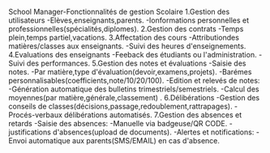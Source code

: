 School Manager-Fonctionnalités de gestion Scolaire 
1.Gestion des utilisateurs
-Elèves,enseignants,parents.
-Ionformations personnelles et professionnelles(spécialités,diplomes).
2.Gestion des contrats
-Temps plein,temps partiel,vacations.
3.Affectation des cours
-Attributiondes matières/classes aux enseignants.
-Suivi des heures d'enseignements.
4.Evaluations des enseignants
-Feeback des étudiants ou l'administration.
-Suivi des performances.
5.Gestion des notes et évaluations
-Saisie des notes.
-Par matière,type d'évaluation(devoir,examens,projets).
-Barémes personnalisables(coefficients,note/10/20/100).
-Edition et relevés de notes:
-Génération automatique des bulletins trimestriels/semestriels.
-Calcul des moyennes(par matière,générale,classement) .
6.Délibérations
-Gestion des conseils de classes(décisions,passage,redoublement,rattrapages).
-Procés-verbaux délibérations automatisés.
7.Gestion des absences et retards
-Saisie des absences:
-Manuelle via badgeuse/QR CODE.
-justifications d'absences(upload de documents).
-Alertes et notifications:
-Envoi automatique aux parents(SMS/EMAIL) en cas d'absence.

